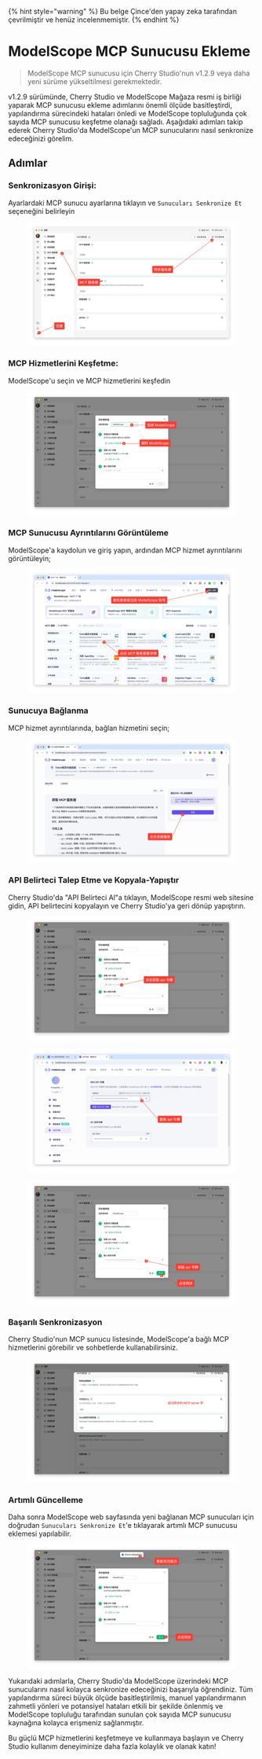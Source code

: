 
{% hint style="warning" %}
Bu belge Çince'den yapay zeka tarafından çevrilmiştir ve henüz incelenmemiştir.
{% endhint %}

# ModelScope MCP Sunucusu Ekleme

> ModelScope MCP sunucusu için Cherry Studio'nun v1.2.9 veya daha yeni sürüme yükseltilmesi gerekmektedir.

v1.2.9 sürümünde, Cherry Studio ve ModelScope Mağaza resmi iş birliği yaparak MCP sunucusu ekleme adımlarını önemli ölçüde basitleştirdi, yapılandırma sürecindeki hataları önledi ve ModelScope topluluğunda çok sayıda MCP sunucusu keşfetme olanağı sağladı. Aşağıdaki adımları takip ederek Cherry Studio'da ModelScope'un MCP sunucularını nasıl senkronize edeceğinizi görelim.

## Adımlar

### Senkronizasyon Girişi:

Ayarlardaki MCP sunucu ayarlarına tıklayın ve `Sunucuları Senkronize Et` seçeneğini belirleyin

<figure><img src="../../.gitbook/assets/image (2).png" alt=""><figcaption></figcaption></figure>

### MCP Hizmetlerini Keşfetme:

ModelScope'u seçin ve MCP hizmetlerini keşfedin

<figure><img src="../../.gitbook/assets/image (1) (4).png" alt=""><figcaption></figcaption></figure>

### MCP Sunucusu Ayrıntılarını Görüntüleme

ModelScope'a kaydolun ve giriş yapın, ardından MCP hizmet ayrıntılarını görüntüleyin;

<figure><img src="../../.gitbook/assets/image (2) (6).png" alt=""><figcaption></figcaption></figure>

### Sunucuya Bağlanma

MCP hizmet ayrıntılarında, bağlan hizmetini seçin;

<figure><img src="../../.gitbook/assets/image (3).png" alt=""><figcaption></figcaption></figure>

### API Belirteci Talep Etme ve Kopyala-Yapıştır

Cherry Studio'da "API Belirteci Al"a tıklayın, ModelScope resmi web sitesine gidin, API belirtecini kopyalayın ve Cherry Studio'ya geri dönüp yapıştırın.

<figure><img src="../../.gitbook/assets/image (4).png" alt=""><figcaption></figcaption></figure>

<figure><img src="../../.gitbook/assets/image (5).png" alt=""><figcaption></figcaption></figure>

<figure><img src="../../.gitbook/assets/image (6).png" alt=""><figcaption></figcaption></figure>

### Başarılı Senkronizasyon

Cherry Studio'nun MCP sunucu listesinde, ModelScope'a bağlı MCP hizmetlerini görebilir ve sohbetlerde kullanabilirsiniz.

<figure><img src="../../.gitbook/assets/image (7).png" alt=""><figcaption></figcaption></figure>

### Artımlı Güncelleme

Daha sonra ModelScope web sayfasında yeni bağlanan MCP sunucuları için doğrudan `Sunucuları Senkronize Et`'e tıklayarak artımlı MCP sunucusu eklemesi yapılabilir.

<figure><img src="../../.gitbook/assets/image (148).png" alt=""><figcaption></figcaption></figure>

Yukarıdaki adımlarla, Cherry Studio'da ModelScope üzerindeki MCP sunucularını nasıl kolayca senkronize edeceğinizi başarıyla öğrendiniz. Tüm yapılandırma süreci büyük ölçüde basitleştirilmiş, manuel yapılandırmanın zahmetli yönleri ve potansiyel hataları etkili bir şekilde önlenmiş ve ModelScope topluluğu tarafından sunulan çok sayıda MCP sunucusu kaynağına kolayca erişmeniz sağlanmıştır.

Bu güçlü MCP hizmetlerini keşfetmeye ve kullanmaya başlayın ve Cherry Studio kullanım deneyiminize daha fazla kolaylık ve olanak katın!